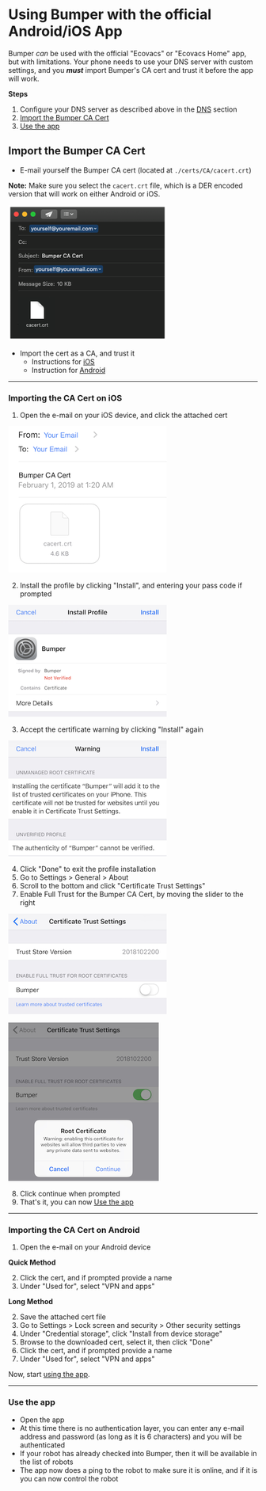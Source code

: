 # Using Bumper with the official Android/iOS App 

Bumper *can* be used with the official "Ecovacs" or "Ecovacs Home" app, but with limitations. Your phone needs to use your DNS server with custom settings, and you ***must*** import Bumper's CA cert and trust it before the app will work.

**Steps**

1. Configure your DNS server as described above in the [DNS](../README.md#dns) section
2. [Import the Bumper CA Cert](#import-the-bumper-ca-cert)
3. [Use the app](#use-the-app)

## Import the Bumper CA Cert

- E-mail yourself the Bumper CA cert (located at `./certs/CA/cacert.crt`)

**Note:** Make sure you select the `cacert.crt` file, which is a DER encoded version that will work on either Android or iOS.

![Example of emailing CA cert](images/emailcert.png)

- Import the cert as a CA, and trust it
	- Instructions for [iOS](#importing-the-ca-cert-on-ios)
	- Instruction for [Android](#importing-the-ca-cert-on-android)

----

### Importing the CA Cert on iOS

1. Open the e-mail on your iOS device, and click the attached cert

![Example of email on iOS device](images/ios_email_cert.png)

2. Install the profile by clicking "Install", and entering your pass code if prompted

![Example of install profile on iOS device](images/ios_install_profile.png)

3. Accept the certificate warning by clicking "Install" again

![Example of cert warning on iOS device](images/ios_cert_warning_install.png)

4. Click "Done" to exit the profile installation
5. Go to Settings > General > About
6. Scroll to the bottom and click "Certificate Trust Settings"
7. Enable Full Trust for the Bumper CA Cert, by moving the slider to the right

![Example of enable trust cert on iOS device](images/ios_cert_trust.png)

![Example of enable trust cert on iOS device 2](images/ios_cert_trust_continue.png)

8. Click continue when prompted
9. That's it, you can now [Use the app](#use-the-app)

----

### Importing the CA Cert on Android

1. Open the e-mail on your Android device

**Quick Method**

2. Click the cert, and if prompted provide a name
3. Under "Used for", select "VPN and apps"

**Long Method**

2. Save the attached cert file
3. Go to Settings > Lock screen and security > Other security settings
4. Under "Credential storage", click "Install from device storage"
5. Browse to the downloaded cert, select it, then click "Done"
6. Click the cert, and if prompted provide a name
7. Under "Used for", select "VPN and apps"

Now, start [using the app](#use-the-app).

----

### Use the app
 
 - Open the app
 - At this time there is no authentication layer, you can enter any e-mail address and password (as long as it is 6 characters) and you will be authenticated
 - If your robot has already checked into Bumper, then it will be available in the list of robots  
- The app now does a ping to the robot to make sure it is online, and if it is you can now control the robot

